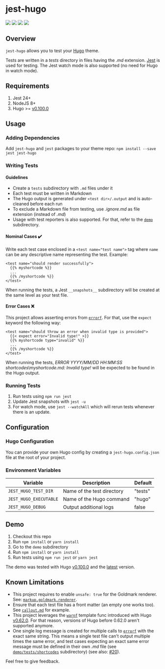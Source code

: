 # jest-hugo

[![](https://img.shields.io/npm/v/jest-hugo.svg)](https://www.npmjs.com/package/jest-hugo)
[![](https://img.shields.io/badge/license-MIT-yellow.svg)](https://github.com/manixate/jest-hugo/blob/master/LICENSE)
[![](https://github.com/manixate/jest-hugo/workflows/Demo/badge.svg)](https://github.com/manixate/jest-hugo/actions/workflows/demo.yml)
[![](https://github.com/manixate/jest-hugo/workflows/Prettier/badge.svg)](https://github.com/manixate/jest-hugo/actions/workflows/prettier.yml)

## Overview

`jest-hugo` allows you to test your [Hugo](https://github.com/gohugoio/hugo) theme.

Tests are written in a _tests_ directory in files having the _.md_ extension.
[Jest](https://jestjs.io/) is used for testing. The Jest watch mode is also supported (no need for Hugo in watch mode).

## Requirements

1. Jest 24+
2. NodeJS 8+
3. Hugo >= [v0.100.0](https://github.com/gohugoio/hugo/releases/tag/v0.100.0)

## Usage

### Adding Dependencies

Add `jest-hugo` and `jest` packages to your theme repo: `npm install --save jest jest-hugo`

### Writing Tests

#### Guidelines

- Create a `tests` subdirectory with `.md` files under it
- Each test must be written in Markdown
- The Hugo output is generated under `<test dir>/.output` and is auto-cleaned before each run
- To exclude a Markdown file from testing, use _.ignore.md_ as file extension (instead of _.md_)
- Usage with test reporters is also supported. For that, refer to the [`demo`](./demo) subdirectory.

#### Nominal Cases ✔️

Write each test case enclosed in a `<test name="test name">` tag where `name` can be any descriptive name representing the test. Example:

```
<test name="should render successfully">
  {{% myshortcode %}}
  ...
  {{% /myshortcode %}}
</test>
```

When running the tests, a Jest `__snapshots__` subdirectory will be created at the same level as your test file.

#### Error Cases ❌

This project allows asserting errors from [`errorf`](https://gohugo.io/functions/errorf/). For that, use the `expect` keyword the following way:

```
<test name="should throw an error when invalid type is provided">
  {{< expect error="Invalid type!" >}}
  {{% myshortcode type="invalid" %}}
  ...
  {{% /myshortcode %}}
</test>
```

When running the tests, _ERROR YYYY/MM/DD HH:MM:SS shortcodes\\myshortcode.md: Invalid type!_ will be expected to be found in the Hugo output.

### Running Tests

1. Run tests using `npm run jest`
2. Update Jest snapshots with `jest -u`
3. For watch mode, use `jest --watchAll` which will rerun tests whenever there is an update.

## Configuration

### Hugo Configuration

You can provide your own Hugo config by creating a `jest-hugo.config.json` file at the root of your project.

### Environment Variables

| Variable               | Description                | Default |
| ---------------------- | -------------------------- | ------- |
| `JEST_HUGO_TEST_DIR`   | Name of the test directory | "tests" |
| `JEST_HUGO_EXECUTABLE` | Name of the Hugo command   | "hugo"  |
| `JEST_HUGO_DEBUG`      | Output additional logs     | false   |

## Demo

1. Checkout this repo
2. Run `npm install` or `yarn install`
3. Go to the `demo` subdirectory
4. Run `npm install` or `yarn install`
5. Run tests using `npm run jest` or `yarn jest`

The demo was tested with Hugo [v0.100.0](https://github.com/gohugoio/hugo/releases/tag/v0.100.0) and the [latest](https://github.com/gohugoio/hugo/releases/latest) version.

## Known Limitations

- This project requires to enable `unsafe: true` for the Goldmark renderer. See: [`markup.goldmark.renderer`](https://gohugo.io/getting-started/configuration-markup).
- Ensure that each test file has a front matter (an empty one works too). See [`callout.md`](./demo/tests/shortcodes/callout.md?plain=1) for example.
- This project leverages the [`warnf`](https://gohugo.io/functions/errorf/) template func introduced with Hugo [v0.62.0](https://github.com/gohugoio/hugo/releases/tag/v0.62.0). For that reason, versions of Hugo before 0.62.0 aren't supported anymore.
- One single log message is created for multiple calls to [`errorf`](https://gohugo.io/functions/errorf/) with the exact same string. This means a single test file can't output multiple times the same error, and test cases expecting an exact same error message must be defined in their own _.md_ file (see [`demo/tests/shortcodes`](./demo/tests/shortcodes) subdirectory) (see also: [#20](https://github.com/manixate/jest-hugo/issues/20)).

Feel free to give feedback.
